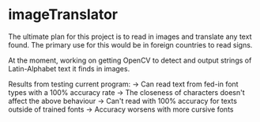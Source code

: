 # imageTranslator

The ultimate plan for this project is to read in images and translate any text found. 
The primary use for this would be in foreign countries to read signs.

At the moment, working on getting OpenCV to detect and output strings of Latin-Alphabet text it finds in images.

Results from testing current program:
-> Can read text from fed-in font types with a 100% accuracy rate
-> The closeness of characters doesn't affect the above behaviour
-> Can't read with 100% accuracy for texts outside of trained fonts
-> Accuracy worsens with more cursive fonts

